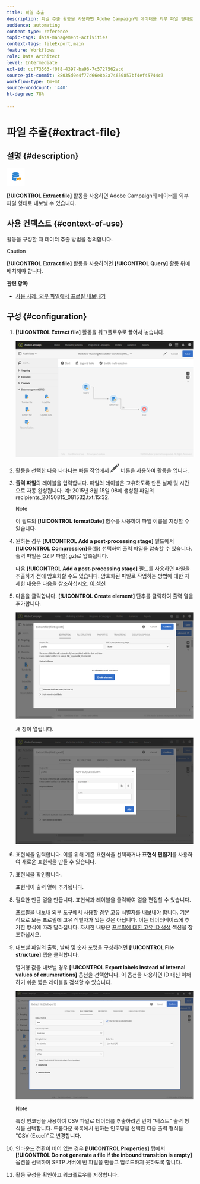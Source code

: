 ```yaml
---
title: 파일 추출
description: 파일 추출 활동을 사용하면 Adobe Campaign의 데이터를 외부 파일 형태로 내보낼 수 있습니다.
audience: automating
content-type: reference
topic-tags: data-management-activities
context-tags: fileExport,main
feature: Workflows
role: Data Architect
level: Intermediate
exl-id: ccf73563-f0f8-4397-ba96-7c5727562acd
source-git-commit: 88035d0e4f77d66e8b2a74650857bf4ef45744c3
workflow-type: tm+mt
source-wordcount: '440'
ht-degree: 78%

---
```


# 파일 추출{#extract-file}

## 설명 {#description}

![](assets/export.png)

**[!UICONTROL Extract file]** 활동을 사용하면 Adobe Campaign의 데이터를 외부 파일 형태로 내보낼 수 있습니다.

## 사용 컨텍스트 {#context-of-use}

활동을 구성할 때 데이터 추출 방법을 정의합니다.

>[!CAUTION]
>
>**[!UICONTROL Extract file]** 활동을 사용하려면 **[!UICONTROL Query]** 활동 뒤에 배치해야 합니다.

**관련 항목:**

* [사용 사례: 외부 파일에서 프로필 내보내기](../../automating/using/exporting-profiles-in-file.md)

## 구성 {#configuration}

1. **[!UICONTROL Extract file]** 활동을 워크플로우로 끌어서 놓습니다.

   ![](assets/wkf_data_export1.png)

1. 활동을 선택한 다음 나타나는 빠른 작업에서 ![](assets/edit_darkgrey-24px.png) 버튼을 사용하여 활동을 엽니다.
1. **출력 파일**&#x200B;의 레이블을 입력합니다. 파일의 레이블은 고유하도록 만든 날짜 및 시간으로 자동 완성됩니다. 예: 2015년 8월 15일 08에 생성된 파일의 recipients_20150815_081532.txt:15:32.

   >[!NOTE]
   >
   >이 필드의 **[!UICONTROL formatDate]** 함수를 사용하여 파일 이름을 지정할 수 있습니다.

1. 원하는 경우 **[!UICONTROL Add a post-processing stage]** 필드에서 **[!UICONTROL Compression]**&#x200B;을(를) 선택하여 출력 파일을 압축할 수 있습니다. 출력 파일은 GZIP 파일(.gz)로 압축됩니다.

   다음 **[!UICONTROL Add a post-processing stage]** 필드를 사용하면 파일을 추출하기 전에 암호화할 수도 있습니다. 암호화된 파일로 작업하는 방법에 대한 자세한 내용은 다음을 참조하십시오. [이 섹션](../../automating/using/managing-encrypted-data.md)

1. 다음을 클릭합니다. **[!UICONTROL Create element]** 단추를 클릭하여 출력 열을 추가합니다.

   ![](assets/wkf_data_export2.png)

   새 창이 열립니다.

   ![](assets/wkf_data_export3.png)

1. 표현식을 입력합니다. 이를 위해 기존 표현식을 선택하거나 **표현식 편집기**&#x200B;를 사용하여 새로운 표현식을 만들 수 있습니다.
1. 표현식을 확인합니다.

   표현식이 출력 열에 추가됩니다.

1. 필요한 만큼 열을 만듭니다. 표현식과 레이블을 클릭하여 열을 편집할 수 있습니다.

   프로필을 내보내 외부 도구에서 사용할 경우 고유 식별자를 내보내야 합니다. 기본적으로 모든 프로필에 고유 식별자가 있는 것은 아닙니다. 이는 데이터베이스에 추가한 방식에 따라 달라집니다. 자세한 내용은 [프로필에 대한 고유 ID 생성](../../developing/using/configuring-the-resource-s-data-structure.md#generating-a-unique-id-for-profiles-and-custom-resources) 섹션을 참조하십시오.

1. 내보낼 파일의 출력, 날짜 및 숫자 포맷을 구성하려면 **[!UICONTROL File structure]** 탭을 클릭합니다.

   열거형 값을 내보낼 경우 **[!UICONTROL Export labels instead of internal values of enumerations]** 옵션을 선택합니다. 이 옵션을 사용하면 ID 대신 이해하기 쉬운 짧은 레이블을 검색할 수 있습니다.

   ![](assets/extract-file-file-structure.png)

   >[!NOTE]
   >
   >특정 인코딩을 사용하여 CSV 파일로 데이터를 추출하려면 먼저 &quot;텍스트&quot; 출력 형식을 선택합니다. 드롭다운 목록에서 원하는 인코딩을 선택한 다음 출력 형식을 &quot;CSV (Excel)&quot;로 변경합니다.

1. 인바운드 전환이 비어 있는 경우 **[!UICONTROL Properties]** 탭에서 **[!UICONTROL Do not generate a file if the inbound transition is empty]** 옵션을 선택하여 SFTP 서버에 빈 파일을 만들고 업로드하지 못하도록 합니다.
1. 활동 구성을 확인하고 워크플로우를 저장합니다.
